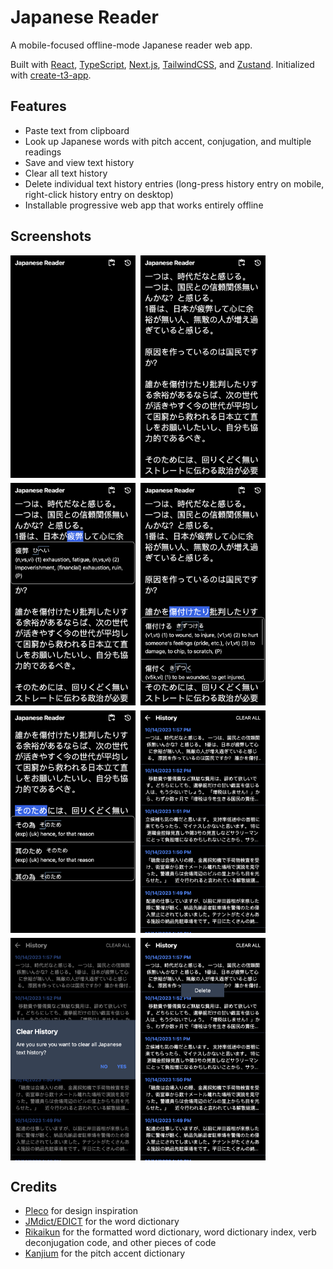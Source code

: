 # Japanese Reader

A mobile-focused offline-mode Japanese reader web app.

Built with [React](https://react.dev), [TypeScript](https://typescriptlang.org), [Next.js](https://nextjs.org), [TailwindCSS](https://tailwindcss.com), and [Zustand](https://github.com/pmndrs/zustand). Initialized with [create-t3-app](https://create.t3.gg).

## Features

- Paste text from clipboard
- Look up Japanese words with pitch accent, conjugation, and multiple readings
- Save and view text history
- Clear all text history
- Delete individual text history entries (long-press history entry on mobile, right-click history entry on desktop)
- Installable progressive web app that works entirely offline

## Screenshots

<div style="display: flex; flex-wrap: wrap; gap: 8px;">
  <img width="200" src="screenshots/reader-empty.png" alt="" />
  <img width="200" src="screenshots/reader-text.png" alt="" />
  <img width="200" src="screenshots/reader-single-definition.png" alt="" />
  <img width="200" src="screenshots/reader-multiple-definitions.png" alt="" />
  <img width="200" src="screenshots/reader-same-definitions-different-kanji.png" alt="" />
  <img width="200" src="screenshots/history.png" alt="" />
  <img width="200" src="screenshots/history-clear-all.png" alt="" />
  <img width="200" src="screenshots/history-longpress-delete.png" alt="" />
</div>

## Credits

- [Pleco](https://pleco.com) for design inspiration
- [JMdict/EDICT](https://www.edrdg.org/wiki/index.php/JMdict-EDICT_Dictionary_Project) for the word dictionary
- [Rikaikun](https://github.com/melink14/rikaikun) for the formatted word dictionary, word dictionary index, verb deconjugation code, and other pieces of code
- [Kanjium](https://github.com/mifunetoshiro/kanjium) for the pitch accent dictionary
